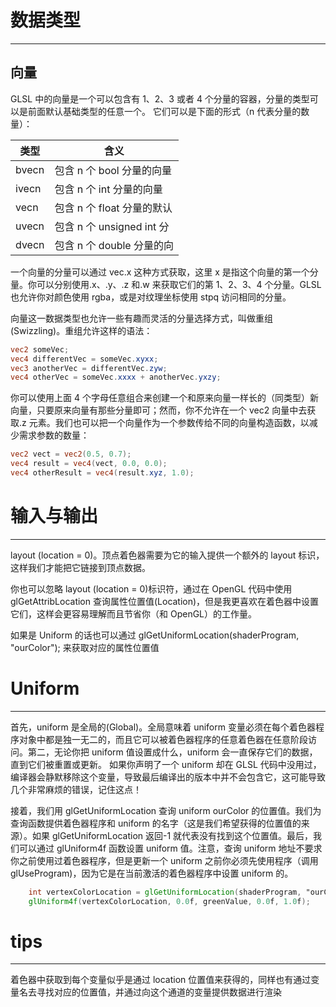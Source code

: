 # 数据类型

---

## 向量

GLSL 中的向量是一个可以包含有 1、2、3 或者 4 个分量的容器，分量的类型可以是前面默认基础类型的任意一个。 它们可以是下面的形式（n 代表分量的数量）：

| 类型  | 含义                       |
| ----- | -------------------------- |
| bvecn | 包含 n 个 bool 分量的向量  |
| ivecn | 包含 n 个 int 分量的向量   |
| vecn  | 包含 n 个 float 分量的默认 |
| uvecn | 包含 n 个 unsigned int 分  |
| dvecn | 包含 n 个 double 分量的向  |

一个向量的分量可以通过 vec.x 这种方式获取，这里 x 是指这个向量的第一个分量。你可以分别使用.x、.y、.z 和.w 来获取它们的第 1、2、3、4 个分量。GLSL 也允许你对颜色使用 rgba，或是对纹理坐标使用 stpq 访问相同的分量。

向量这一数据类型也允许一些有趣而灵活的分量选择方式，叫做重组(Swizzling)。重组允许这样的语法：

```GLSL
vec2 someVec;
vec4 differentVec = someVec.xyxx;
vec3 anotherVec = differentVec.zyw;
vec4 otherVec = someVec.xxxx + anotherVec.yxzy;
```

你可以使用上面 4 个字母任意组合来创建一个和原来向量一样长的（同类型）新向量，只要原来向量有那些分量即可；然而，你不允许在一个 vec2 向量中去获取.z 元素。我们也可以把一个向量作为一个参数传给不同的向量构造函数，以减少需求参数的数量：

```GLSL
vec2 vect = vec2(0.5, 0.7);
vec4 result = vec4(vect, 0.0, 0.0);
vec4 otherResult = vec4(result.xyz, 1.0);
```

# 输入与输出

---

layout (location = 0)。顶点着色器需要为它的输入提供一个额外的 layout 标识，这样我们才能把它链接到顶点数据。

你也可以忽略 layout (location = 0)标识符，通过在 OpenGL 代码中使用 glGetAttribLocation 查询属性位置值(Location)，但是我更喜欢在着色器中设置它们，这样会更容易理解而且节省你（和 OpenGL）的工作量。

如果是 Uniform 的话也可以通过
glGetUniformLocation(shaderProgram, "ourColor");
来获取对应的属性位置值

# Uniform

---

首先，uniform 是全局的(Global)。全局意味着 uniform 变量必须在每个着色器程序对象中都是独一无二的，而且它可以被着色器程序的任意着色器在任意阶段访问。第二，无论你把 uniform 值设置成什么，uniform 会一直保存它们的数据，直到它们被重置或更新。
如果你声明了一个 uniform 却在 GLSL 代码中没用过，编译器会静默移除这个变量，导致最后编译出的版本中并不会包含它，这可能导致几个非常麻烦的错误，记住这点！

接着，我们用 glGetUniformLocation 查询 uniform ourColor 的位置值。我们为查询函数提供着色器程序和 uniform 的名字（这是我们希望获得的位置值的来源）。如果 glGetUniformLocation 返回-1 就代表没有找到这个位置值。最后，我们可以通过 glUniform4f 函数设置 uniform 值。注意，查询 uniform 地址不要求你之前使用过着色器程序，但是更新一个 uniform 之前你必须先使用程序（调用 glUseProgram)，因为它是在当前激活的着色器程序中设置 uniform 的。

```GLSL
    int vertexColorLocation = glGetUniformLocation(shaderProgram, "ourColor");
    glUniform4f(vertexColorLocation, 0.0f, greenValue, 0.0f, 1.0f);
```

# tips

---

着色器中获取到每个变量似乎是通过 location 位置值来获得的，同样也有通过变量名去寻找对应的位置值，并通过向这个通道的变量提供数据进行渲染
